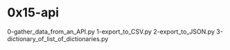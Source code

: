 # 0x15-api

0-gather_data_from_an_API.py
1-export_to_CSV.py
2-export_to_JSON.py
3-dictionary_of_list_of_dictionaries.py
